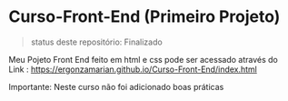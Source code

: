 # Curso-Front-End (Primeiro Projeto)

> status deste repositório: Finalizado

Meu Pojeto Front End feito em html e css pode ser acessado através do Link : https://ergonzamarian.github.io/Curso-Front-End/index.html

Importante: Neste curso não foi adicionado boas práticas


